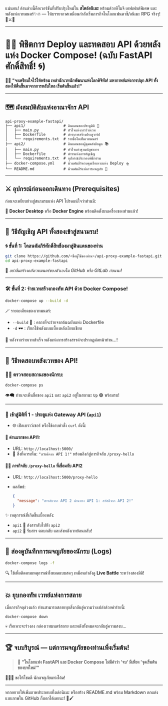 แน่นอน! ด้านล่างนี้คือเวอร์ชันที่ปรับปรุงใหม่ใน **สไตล์อนิเมะ** พร้อมด้วยอีโมจิ เอฟเฟกต์พิเศษ และพลังแห่งเวทมนตร์✨🔥 — ให้บรรยากาศเหมือนกำลังเริ่มภารกิจในโลกแฟนตาซี/อนิเมะ RPG จริงๆ! 🎌⚔️🐉

---

# 🌟✨ พิชิตการ Deploy และทดสอบ API ด้วยพลังแห่ง Docker Compose! (ฉบับ FastAPI ศักดิ์สิทธิ์! 🌀)

🧙‍♂️ **"จงเตรียมใจไว้ให้พร้อม เหล่านักเวทนักพัฒนาแห่งโลกดิจิทัล! มหากาพย์แห่งการปลุก API ทั้งสองให้ตื่นขึ้นมาจากการหลับใหล เริ่มต้นขึ้นแล้ว!"**

---

## 🗺️ ผังสมบัติลับแห่งอาณาจักร API

```
api-proxy-example-fastapi/
├── api1/                 # ดินแดนของประตูมิติ 🔮
│   ├── main.py           # หัวใจแห่งการร่ายเวท
│   ├── Dockerfile        # ตำราการสร้างประตูวาร์ป
│   └── requirements.txt  # รายชื่อไอเท็มเวทมนตร์
├── api2/                 # ดินแดนของผู้คุมคลังข้อมูล 📚
│   ├── main.py           # หัวใจแห่งฐานบัญชาการ
│   ├── Dockerfile        # ตำราแห่งการอัญเชิญ
│   └── requirements.txt  # อุปกรณ์ประกอบพิธีกรรม
├── docker-compose.yml    # ม้วนคัมภีร์ควบคุมเรือเหาะแห่ง Deploy 🛸
└── README.md             # ม้วนคัมภีร์แห่งการผจญภัย 📜
```

---

## ⚔️ อุปกรณ์ก่อนออกเดินทาง (Prerequisites)

ก่อนจะเหยียบย่างสู่สนามรบแห่ง API โปรดแน่ใจว่าท่านมี:

🔧 **Docker Desktop** หรือ **Docker Engine** พร้อมติดตั้งบนเครื่องของท่านแล้ว!

---

## 🚀 วิธีอัญเชิญ API ทั้งสองเข้าสู่สนามรบ!

### 🌀 ขั้นที่ 1: โคลนคัมภีร์ศักดิ์สิทธิ์ลงมาสู่ดินแดนของท่าน

```bash
git clone https://github.com/<ชื่อผู้ใช้ของท่าน>/api-proxy-example-fastapi.git
cd api-proxy-example-fastapi
```

📌 *อย่าลืมสร้างคลังเวทมนตร์ของตัวเองใน GitHub หรือ GitLab ก่อนนะ!*

---

### 🛠️ ขั้นที่ 2: ร่ายเวทสร้างกองทัพ API ด้วย Docker Compose!

```bash
docker-compose up --build -d
```

🪄 รายละเอียดของเวทมนตร์:

* `--build` 🔧 : คาถาที่จะร่ายจากต้นฉบับแห่ง Dockerfile
* `-d` 🕶️ : เรียกใช้พลังแบบเบื้องหลังเงียบเชียบ

🌈 หลังจากร่ายเวทสำเร็จ พลังแห่งการสร้างสรรค์จะปรากฏต่อหน้าท่าน...!

---

## 🧪 วิธีทดสอบพลังเวทของ API!

### 🧙‍♀️ ตรวจสอบสถานะของนักรบ:

```bash
docker-compose ps
```

👁️‍🗨️ ท่านจะเห็นชื่อของ `api1` และ `api2` อยู่ในสถานะ `Up` 🟢 พร้อมรบ!

---

### 🌌 เข้าสู่มิติที่ 1 - ประตูแห่ง Gateway API (`api1`)

* 🌐 เปิดเบราว์เซอร์ หรือใช้ดาบคำสั่ง `curl` ดังนี้:

#### 🏰 ด่านแรกของ API1:

* URL: `http://localhost:5000/`
* 📜 สิ่งที่ควรเห็น: `"สวัสดีจาก API 1!"` พร้อมลิงก์สู่ภารกิจลับ `/proxy-hello`

#### 🕵️‍♂️ ภารกิจลับ `/proxy-hello` ที่เชื่อมกับ API2

* URL: `http://localhost:5000/proxy-hello`
* ผลลัพธ์:

  ```json
  {
    "message": "สารลับจาก API 2 ผ่านทาง API 1: สวัสดีจาก API 2!"
  }
  ```

✨ เหตุการณ์ที่เกิดขึ้นเบื้องหลัง:

* `api1` 🔄 ส่งสารลับไปยัง `api2`
* `api2` 📡 รับสาร ตอบกลับ และส่งพลังเวทย้อนกลับ!

---

## 📝 ส่องดูบันทึกการผจญภัยของนักรบ (Logs)

```bash
docker-compose logs -f
```

🔍 ใช้เพื่อติดตามเหตุการณ์ทั้งหมดแบบสดๆ เหมือนกำลังดู **Live Battle** ระหว่างสองมิติ!

---

## 💥 ยุบกองทัพ เวทย์แห่งการสลาย

เมื่อภารกิจลุล่วงแล้ว ท่านสามารถสลายทุกสิ่งกลับสู่ความว่างเปล่าด้วยคำร่ายนี้:

```bash
docker-compose down
```

💀 เรือเหาะจะร่วงลง กล่องเวทมนตร์สลาย และพลังทั้งหมดจะกลับสู่ความสงบ...

---

## 🏆 จบบริบูรณ์ — แต่การผจญภัยของท่านเพิ่งเริ่มต้น!

> 💫 **"ในโลกแห่ง FastAPI และ Docker Compose ไม่มีคำว่า 'จบ' มีเพียง 'จุดเริ่มต้นของบทใหม่'"**

🧝‍♀️✨ ขอให้โชคดี นักผจญภัยแห่งโค้ด!

---

หากอยากให้เพิ่มภาพประกอบสไตล์อนิเมะ หรือสร้าง README.md พร้อม Markdown ตกแต่งแบบภาพใน GitHub ก็บอกได้เลยนะ! 🎨🖌️
